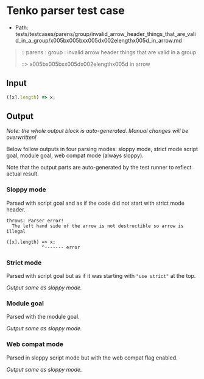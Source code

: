 # Tenko parser test case

- Path: tests/testcases/parens/group/invalid_arrow_header_things_that_are_valid_in_a_group/x005bx005bxx005dx002elengthx005d_in_arrow.md

> :: parens : group : invalid arrow header things that are valid in a group
>
> ::> x005bx005bxx005dx002elengthx005d in arrow

## Input


`````js
([x].length) => x;
`````

## Output

_Note: the whole output block is auto-generated. Manual changes will be overwritten!_

Below follow outputs in four parsing modes: sloppy mode, strict mode script goal, module goal, web compat mode (always sloppy).

Note that the output parts are auto-generated by the test runner to reflect actual result.

### Sloppy mode

Parsed with script goal and as if the code did not start with strict mode header.

`````
throws: Parser error!
  The left hand side of the arrow is not destructible so arrow is illegal

([x].length) => x;
             ^------- error
`````

### Strict mode

Parsed with script goal but as if it was starting with `"use strict"` at the top.

_Output same as sloppy mode._

### Module goal

Parsed with the module goal.

_Output same as sloppy mode._

### Web compat mode

Parsed in sloppy script mode but with the web compat flag enabled.

_Output same as sloppy mode._
